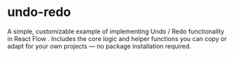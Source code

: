 # undo-redo
A simple, customizable example of implementing Undo / Redo functionality in React Flow . Includes the core logic and helper functions you can copy or adapt for your own projects — no package installation required.
